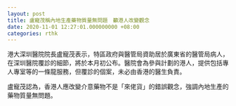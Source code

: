 ```yaml
---
layout: post
title: 盧寵茂稱內地生產藥物質量無問題　籲港人改變觀念
date: 2020-11-01 12:27:01.000000000 +08:00
categories: rthk
---
```


港大深圳醫院院長盧寵茂表示，特區政府與醫管局資助居於廣東省的醫管局病人，在深圳醫院覆診的細節，將於本月初公布。醫院會為參與計劃的港人，提供包括專人專室等的一條龍服務，但覆診的個案，未必由香港的醫生負責。

盧寵茂認為，香港人應改變介意藥物不是「來佬貨」的錯誤觀念，強調內地生產的藥物質量無問題。
